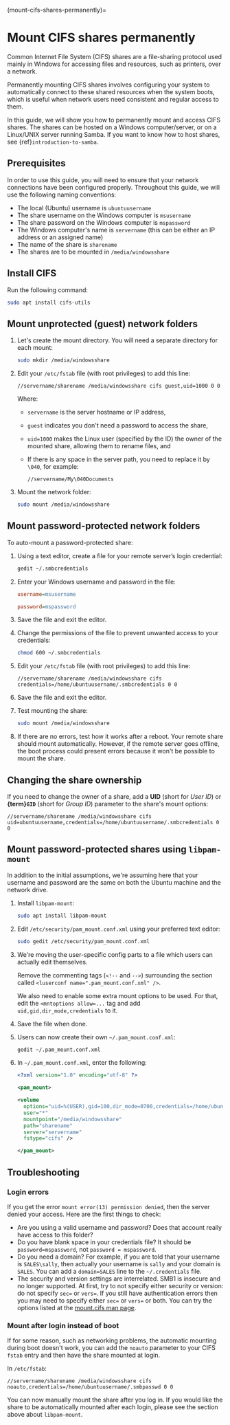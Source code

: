 (mount-cifs-shares-permanently)=
# Mount CIFS shares permanently

Common Internet File System (CIFS) shares are a file-sharing protocol used mainly in Windows for accessing files and resources, such as printers, over a network.

Permanently mounting CIFS shares involves configuring your system to automatically connect to these shared resources when the system boots, which is useful when network users need consistent and regular access to them.

In this guide, we will show you how to permanently mount and access CIFS shares. The shares can be hosted on a Windows computer/server, or on a Linux/UNIX server running Samba. If you want to know how to host shares, see {ref}`introduction-to-samba`.

## Prerequisites

In order to use this guide, you will need to ensure that your network connections have been configured properly. Throughout this guide, we will use the following naming conventions:

* The local (Ubuntu) username is `ubuntuusername`
* The share username on the Windows computer is `msusername`
* The share password on the Windows computer is `mspassword`
* The Windows computer's name is `servername` (this can be either an IP address or an assigned name)
* The name of the share is `sharename`
* The shares are to be mounted in `/media/windowsshare`

## Install CIFS

Run the following command:

```bash
sudo apt install cifs-utils
```

## Mount unprotected (guest) network folders

1. Let's create the mount directory. You will need a separate directory for each mount:

    ```bash
    sudo mkdir /media/windowsshare
    ```

2. Edit your `/etc/fstab` file (with root privileges) to add this line:

    ```text
    //servername/sharename /media/windowsshare cifs guest,uid=1000 0 0
    ```

    Where:

      * `servername` is the server hostname or IP address,
      * `guest` indicates you don't need a password to access the share,
      * `uid=1000` makes the Linux user (specified by the ID) the owner of the mounted share, allowing them to rename files, and
      * If there is any space in the server path, you need to replace it by `\040`, for example:

         ```
         //servername/My\040Documents
         ```

3. Mount the network folder:

    ```bash
    sudo mount /media/windowsshare
    ```

## Mount password-protected network folders

To auto-mount a password-protected share:

1. Using a text editor, create a file for your remote server’s login credential:

    ```bash
    gedit ~/.smbcredentials
    ```

2. Enter your Windows username and password in the file:

    ```ini
    username=msusername

    password=mspassword
    ```

3. Save the file and exit the editor.

4. Change the permissions of the file to prevent unwanted access to your credentials:

    ```bash
    chmod 600 ~/.smbcredentials
    ```

5. Edit your `/etc/fstab` file (with root privileges) to add this line:

    ```text
    //servername/sharename /media/windowsshare cifs credentials=/home/ubuntuusername/.smbcredentials 0 0
    ```

6. Save the file and exit the editor.

7. Test mounting the share:

    ```bash
    sudo mount /media/windowsshare
    ```

8. If there are no errors, test how it works after a reboot. Your remote share should mount automatically. However, if the remote server goes offline, the boot process could present errors because it won't be possible to mount the share.

## Changing the share ownership

If you need to change the owner of a share, add a **UID** (short for *User ID*) or **{term}`GID`** (short for *Group ID*) parameter to the share's mount options:

```text
//servername/sharename /media/windowsshare cifs uid=ubuntuusername,credentials=/home/ubuntuusername/.smbcredentials 0 0
```

## Mount password-protected shares using `libpam-mount`

In addition to the initial assumptions, we're assuming here that your username and password are the same on both the Ubuntu machine and the network drive.

1. Install `libpam-mount`:

    ```bash
    sudo apt install libpam-mount
    ```

2. Edit `/etc/security/pam_mount.conf.xml` using your preferred text editor:

    ```bash
    sudo gedit /etc/security/pam_mount.conf.xml
    ```

3. We're moving the user-specific config parts to a file which users can actually edit themselves. 

    Remove the commenting tags (`<!--` and `-->`) surrounding the section called `<luserconf name=".pam_mount.conf.xml" />`.

    We also need to enable some extra mount options to be used. For that, edit the `<mntoptions allow=...` tag and add `uid,gid,dir_mode,credentials` to it.

4. Save the file when done.

5. Users can now create their own `~/.pam_mount.conf.xml`:

    ```bash
    gedit ~/.pam_mount.conf.xml
    ```

6. In `~/.pam_mount.conf.xml`, enter the following:

    ```xml
    <?xml version="1.0" encoding="utf-8" ?>

    <pam_mount>

    <volume
      options="uid=%(USER),gid=100,dir_mode=0700,credentials=/home/ubuntuusername/.smbcredentials,nosuid,nodev"
      user="*"
      mountpoint="/media/windowsshare"
      path="sharename"
      server="servername"
      fstype="cifs" />

    </pam_mount>
    ```

## Troubleshooting

### Login errors

If you get the error `mount error(13) permission denied`, then the server denied your access. Here are the first things to check:

* Are you using a valid username and password? Does that account really have access to this folder?
* Do you have blank space in your credentials file? It should be `password=mspassword`, not `password = mspassword`.
* Do you need a domain? For example, if you are told that your username is `SALES\sally`, then actually your username is `sally` and your domain is `SALES`. You can add a `domain=SALES` line to the `~/.credentials` file.
* The security and version settings are interrelated. SMB1 is insecure and no longer supported. At first, try to not specify either security or version: do not specify `sec=` or `vers=`. If you still have authentication errors then you may need to specify either `sec=` or `vers=` or both. You can try the options listed at the [mount.cifs man page](https://manpages.ubuntu.com/manpages/en/man8/mount.cifs.8.html).

### Mount after login instead of boot

If for some reason, such as networking problems, the automatic mounting during boot doesn't work, you can add the `noauto` parameter to your CIFS `fstab` entry and then have the share mounted at login.

In `/etc/fstab`:

```text
//servername/sharename /media/windowsshare cifs noauto,credentials=/home/ubuntuusername/.smbpasswd 0 0
```

You can now manually mount the share after you log in. If you would like the share to be automatically mounted after each login, please see the section above about `libpam-mount`.
